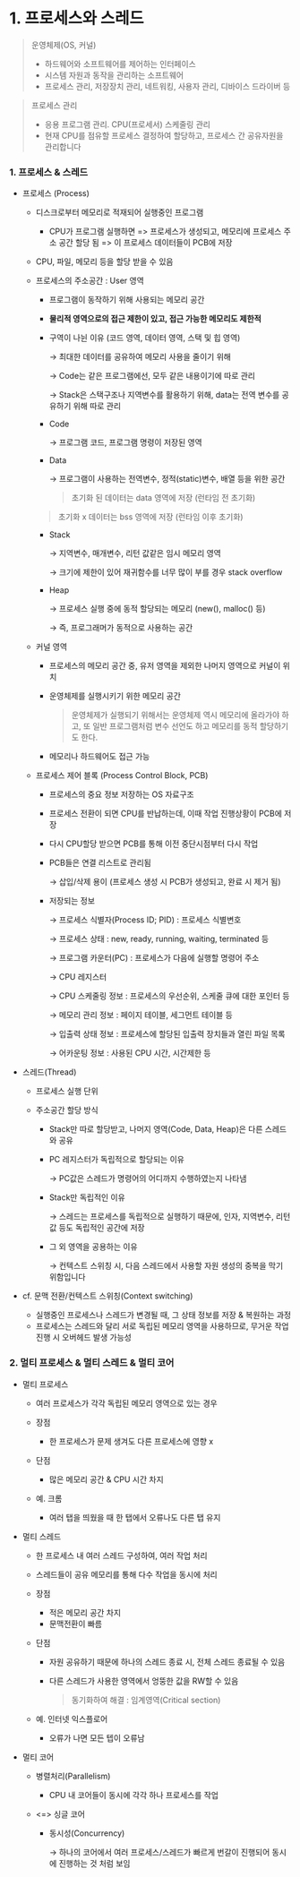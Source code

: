 # 1. 프로세스와 스레드

> 운영체제(OS, 커널)
>
> * 하드웨어와 소프트웨어를 제어하는 인터페이스
> * 시스템 자원과 동작을 관리하는 소프트웨어
> * 프로세스 관리, 저장장치 관리, 네트워킹, 사용자 관리, 디바이스 드라이버 등

>프로세스 관리
>
>* 응용 프로그램 관리. CPU(프로세서) 스케줄링 관리
> * 현재 CPU를 점유할 프로세스 결정하여 할당하고, 프로세스 간 공유자원을 관리합니다



### 1. 프로세스 & 스레드

* 프로세스 (Process)

  * 디스크로부터 메모리로 적재되어 실행중인 프로그램

    *  CPU가 프로그램 실행하면 => 프로세스가 생성되고, 메모리에 프로세스 주소 공간 할당 됨 => 이 프로세스 데이터들이 PCB에 저장

  * CPU, 파일, 메모리 등을 할당 받을 수 있음

  * 프로세스의 주소공간 : User 영역

    * 프로그램이 동작하기 위해 사용되는 메모리 공간

    * **물리적 영역으로의 접근 제한이 있고, 접근 가능한 메모리도 제한적**

    * 구역이 나뉜 이유 (코드 영역, 데이터 영역, 스택 및 힙 영역)

      →   최대한 데이터를 공유하여 메모리 사용을 줄이기 위해

      →   Code는 같은 프로그램에선, 모두 같은 내용이기에 따로 관리

      →   Stack은 스택구조나 지역변수를 활용하기 위해, data는 전역 변수를 공유하기 위해 따로 관리

    * Code 
    
      →   프로그램 코드, 프로그램 명령이 저장된 영역

    * Data

      →   프로그램이 사용하는 전역변수, 정적(static)변수, 배열 등을 위한 공간

      > 초기화 된 데이터는 data 영역에 저장 (런타임 전 초기화)
    >
      > 초기화 x 데이터는 bss 영역에 저장 (런타임 이후 초기화)

    * Stack

      →   지역변수, 매개변수, 리턴 값같은 임시 메모리 영역
    
      →   크기에 제한이 있어 재귀함수를 너무 많이 부를 경우 stack overflow

    * Heap

      →   프로세스 실행 중에 동적 할당되는 메모리 (new(), malloc() 등)

      →   즉, 프로그래머가 동적으로 사용하는 공간

  * 커널 영역

    * 프로세스의 메모리 공간 중, 유저 영역을 제외한 나머지 영역으로 커널이 위치

    * 운영체제를 실행시키기 위한 메모리 공간

      > 운영체제가 실행되기 위해서는 운영체제 역시 메모리에 올라가야 하고, 또 일반 프로그램처럼 변수 선언도 하고 메모리를 동적 할당하기도 한다.
    * 메모리나 하드웨어도 접근 가능
    
  * 프로세스 제어 블록 (Process Control Block, PCB)
  
    * 프로세스의 중요 정보 저장하는 OS 자료구조
  
    * 프로세스 전환이 되면 CPU를 반납하는데, 이때 작업 진행상황이 PCB에 저장
  
    * 다시 CPU할당 받으면 PCB를 통해 이전 중단시점부터 다시 작업
  
    * PCB들은 연결 리스트로 관리됨
  
      →   삽입/삭제 용이 (프로세스 생성 시 PCB가 생성되고, 완료 시 제거 됨)
  
    * 저장되는 정보
  
      →   프로세스 식별자(Process ID; PID) : 프로세스 식별변호
  
      →   프로세스 상태 : new, ready, running, waiting, terminated 등
  
      →   프로그램 카운터(PC) : 프로세스가 다음에 실행할 명령어 주소
  
      →   CPU 레지스터
  
      →   CPU 스케줄링 정보 : 프로세스의 우선순위, 스케줄 큐에 대한 포인터 등
  
      →   메모리 관리 정보 : 페이지 테이블, 세그먼트 테이블 등
  
      →   입출력 상태 정보 : 프로세스에 할당된 입출력 장치들과 열린 파일 목록
  
      →   어카운팅 정보 : 사용된 CPU 시간, 시간제한 등
  
* 스레드(Thread)

  * 프로세스 실행 단위

  * 주소공간 할당 방식

    * Stack만 따로 할당받고, 나머지 영역(Code, Data, Heap)은 다른 스레드와 공유

    * PC 레지스터가 독립적으로 할당되는 이유

      →   PC값은 스레드가 명령어의 어디까지 수행하였는지 나타냄

    * Stack만 독립적인 이유

      →   스레드는 프로세스를 독립적으로 실행하기 때문에, 인자, 지역변수, 리턴값 등도 독립적인 공간에 저장

    * 그 외 영역을 공용하는 이유

      →   컨텍스트 스위칭 시, 다음 스레드에서 사용할 자원 생성의 중복을 막기 위함입니다

* cf. 문맥 전환/컨텍스트 스위칭(Context switching)

  * 실행중인 프로세스나 스레드가 변경될 때, 그 상태 정보를 저장 & 복원하는 과정
  * 프로세스는 스레드와 달리 서로 독립된 메모리 영역을 사용하므로, 무거운 작업 진행 시 오버헤드 발생 가능성



### 2. 멀티 프로세스 & 멀티 스레드 & 멀티 코어

* 멀티 프로세스

  * 여러 프로세스가 각각 독립된 메모리 영역으로 있는 경우
  * 장점
    * 한 프로세스가 문제 생겨도 다른 프로세스에 영향 x
  * 단점
    * 많은 메모리 공간 & CPU 시간 차지
  * 예. 크롬
  
    * 여러 탭을 띄웠을 때 한 탭에서 오류나도 다른 탭 유지
  
* 멀티 스레드

  * 한 프로세스 내 여러 스레드 구성하여, 여러 작업 처리

  * 스레드들이 공유 메모리를 통해 다수 작업을 동시에 처리

  * 장점

    * 적은 메모리 공간 차지
    * 문맥전환이 빠름
  
  * 단점
  
    * 자원 공유하기 때문에 하나의 스레드 종료 시, 전체 스레드 종료될 수 있음
  
    * 다른 스레드가 사용한 영역에서 엉뚱한 값을 RW할 수 있음
  
      > 동기화하여 해결 : 임계영역(Critical section)
  
  * 예. 인터넷 익스플로어
  
    * 오류가 나면 모든 텝이 오류남
  
* 멀티 코어

  * 병렬처리(Parallelism)

    * CPU 내 코어들이 동시에 각각 하나 프로세스를 작업

  * <=> 싱글 코어

    * 동시성(Concurrency)

      →   하나의 코어에서 여러 프로세스/스레드가 빠르게 번갈이 진행되어 동시에 진행하는 것 처럼 보임

